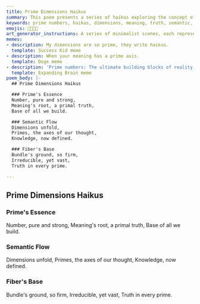 ```yaml
---
title: Prime Dimensions Haikus
summary: This poem presents a series of haikus exploring the concept of prime numbers as fundamental, irreducible dimensions of meaning, forming the basis for semantic understanding and the foundation of abstract structures like fiber bundles.
keywords: prime numbers, haikus, dimensions, meaning, truth, semantic, fiber bundle, irreducible, knowledge, axis
emojis: 🔢✨🌌📜
art_generator_instructions: A series of minimalist scenes, each representing a haiku. For "Prime's Essence," a single, glowing prime number radiating pure truth, forming the base of a growing, abstract structure. For "Semantic Flow," a multi-dimensional grid with glowing prime numbers acting as axes, revealing a flowing network of knowledge. For "Fiber's Base," a strong, luminous foundation made of interconnected prime numbers, supporting a complex, abstract fiber bundle. The overall feeling should be one of intellectual elegance, precision, and the profound beauty of mathematical foundations.
memes:
- description: My dimensions are so prime, they write haikus.
  template: Success Kid meme
- description: When your meaning has a prime axis.
  template: Doge meme
- description: 'Prime numbers: The ultimate building blocks of reality.'
  template: Expanding Brain meme
poem_body: |-
  ## Prime Dimensions Haikus

  ### Prime's Essence
  Number, pure and strong,
  Meaning's root, a primal truth,
  Base of all we build.

  ### Semantic Flow
  Dimensions unfold,
  Primes, the axes of our thought,
  Knowledge, now defined.

  ### Fiber's Base
  Bundle's ground, so firm,
  Irreducible, yet vast,
  Truth in every prime.

---
```

## Prime Dimensions Haikus

### Prime's Essence
Number, pure and strong,
Meaning's root, a primal truth,
Base of all we build.

### Semantic Flow
Dimensions unfold,
Primes, the axes of our thought,
Knowledge, now defined.

### Fiber's Base
Bundle's ground, so firm,
Irreducible, yet vast,
Truth in every prime.